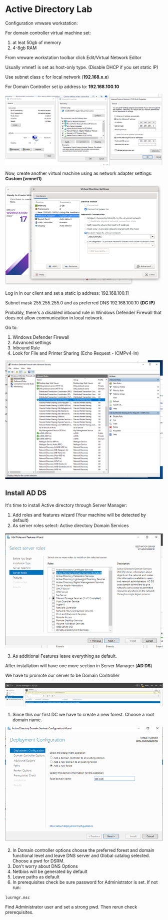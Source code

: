 # Active Directory Lab

Configuration vmware workstation:

For domain controller virtual machine set:

1. at leat 50gb of memory
2. 4-8gb RAM

From vmware workstation toolbar click Edit/Virtual Network Editor

Usually vmnet1 is set as host-only type. (Disable DHCP if you set static IP)

Use subnet class c for local network (**192.168.x.x**)

For Domain Controller set ip address to: **192.168.100.10**

![Windows Ip settings](/images/ipsettingsDC.png)

Now, create another virtual machine using as network adapter settings:  **Custom (vmnet1)**

![Vmware client network settings](/images/clientVmwareSettings.png)

Log in in our client and set a static ip address: 192.168.100.11

Subnet mask 255.255.255.0 and as preferred DNS 192.168.100.10 **(DC IP)**

Probably, there's a disabled inbound rule in Windows Defender Firewall that does not allow communication in local network. 

Go to: 

1. Windows Defender Firewall
2. Advanced settings
3. Inbound Rule
4. Look for File and Printer Sharing (Echo Request - ICMPv4-In)

![Firewall Inbound rule](/images/FirewallInboundRule.png)

## Install AD DS

It's time to install Active directory through Server Manager:

1. Add roles and features wizard (Your machine will be detected by default)
2. As server roles select: Active directory Domain Services

![Wizard Active Directory](/images/installAD.png)

3. As additional Features leave everything as default.

After installation will have one more section in Server Manager (**AD DS**)

We have to promote our server to be Domain Controller

![Promote to DC](/images/promoteToDC.png)

1. Since this our first DC we have to create a new forest. Choose a root domain name. 

![Domain name, new forest](/images/domainName.png)

2. In Domain controller options choose the preferred forest and domain functional level and leave DNS server and Global catalog selected. Choose a pwd for DSRM.
3. Don't worry about DNS Options
4. Netbios will be generated by default
5. Leave paths as default
6. In prerequisites check be sure password for Administrator is set. If not run:

`lusrmgr.msc`

Find Administrator user and set a strong pwd. Then rerun check prerequisites.